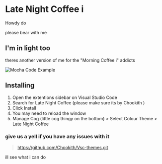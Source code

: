 # Late Night Coffee i


Howdy do 

please bear with me 

## I'm in light too
theres another version of me for the "Morning Coffee i" addicts
    
![Mocha Code Example](https://github.com/Chookith/Vsc-themes/blob/main/late%20night%20mocha%20image.png)


## Installing 

1. Open the extentions sidebar on Visual Studio Code
1. Search for Late Night Coffee (please make sure its by Chookith )
1. Click Install
1. You may need to reload the window 
1.  Manage Cog (little cog thingy on the bottom) > Select Colour Theme > Late Night Coffee

### give us a yell if you have any issues with it

>https://github.com/Chookith/Vsc-themes.git

ill see what i can do


